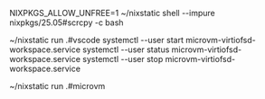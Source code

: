  NIXPKGS_ALLOW_UNFREE=1 ~/nixstatic shell --impure nixpkgs/25.05#scrcpy -c bash

~/nixstatic run .#vscode
systemctl --user start microvm-virtiofsd-workspace.service
systemctl --user status microvm-virtiofsd-workspace.service
systemctl --user stop microvm-virtiofsd-workspace.service

~/nixstatic run .#microvm

